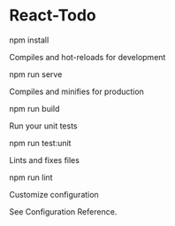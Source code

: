 # React-Todo
npm install

Compiles and hot-reloads for development

npm run serve

Compiles and minifies for production

npm run build

Run your unit tests

npm run test:unit

Lints and fixes files

npm run lint

Customize configuration

See Configuration Reference.
